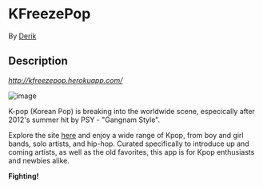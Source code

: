 # KFreezePop

By [Derik](http://www.derikstrattan.com)

## Description

*http://kfreezepop.herokuapp.com/*

![image](http://www.soompi.com/wp-content/uploads/2013/09/bigbang_fantasticbaby.jpg "Big Bang")

K-pop (Korean Pop) is breaking into the worldwide scene, especically after 2012's summer hit by PSY - "Gangnam Style".

Explore the site [here](http://kfreezepop.herokuapp.com/) and enjoy a wide range of Kpop, from boy and girl bands, solo artists, and hip-hop. Curated specifically to introduce up and coming artists, as well as the old favorites, this app is for Kpop enthusiasts and newbies alike.

**Fighting!**
